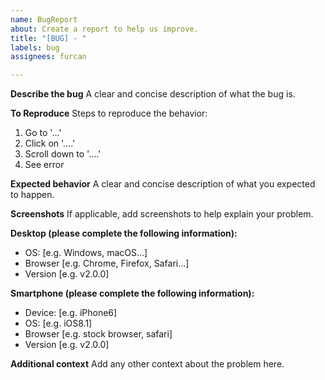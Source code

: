 ```yaml
---
name: BugReport
about: Create a report to help us improve.
title: "[BUG] - "
labels: bug
assignees: furcan

---
```


**Describe the bug**
A clear and concise description of what the bug is.

**To Reproduce**
Steps to reproduce the behavior:
1. Go to '...'
2. Click on '....'
3. Scroll down to '....'
4. See error

**Expected behavior**
A clear and concise description of what you expected to happen.

**Screenshots**
If applicable, add screenshots to help explain your problem.

**Desktop (please complete the following information):**
 - OS: [e.g. Windows, macOS...]
 - Browser [e.g. Chrome, Firefox, Safari...]
 - Version [e.g. v2.0.0]

**Smartphone (please complete the following information):**
 - Device: [e.g. iPhone6]
 - OS: [e.g. iOS8.1]
 - Browser [e.g. stock browser, safari]
 - Version [e.g. v2.0.0]

**Additional context**
Add any other context about the problem here.
